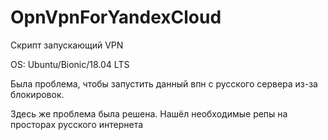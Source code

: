 # OpnVpnForYandexCloud


Скрипт запускающий VPN

OS: Ubuntu/Bionic/18.04 LTS

Была проблема, чтобы запустить данный впн с русского сервера из-за блокировок.

Здесь же проблема была решена. Нашёл необходимые репы на просторах русского интернета
